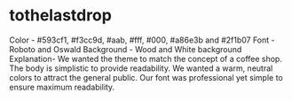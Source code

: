 # tothelastdrop
Color - #593cf1, #f3cc9d, #aab, #fff, #000, #a86e3b and #2f1b07 Font - Roboto and Oswald Background - Wood and White background Explanation- We wanted the theme to match the concept of a coffee shop. The body is simplistic to provide readability. We wanted a warm, neutral colors to attract the general public. Our font was professional yet simple to ensure maximum readability.

